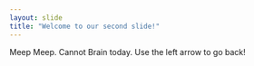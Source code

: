 ```yaml
---
layout: slide
title: "Welcome to our second slide!"
---
```

Meep Meep. Cannot Brain today.
Use the left arrow to go back!
